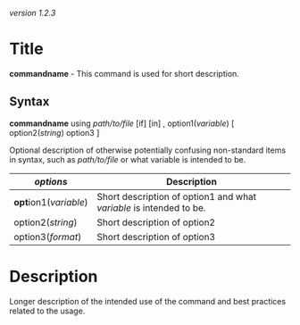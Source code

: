 
_version 1.2.3_

# Title

__commandname__ - This command is used for short description.

## Syntax

__commandname__ using _path/to/file_ [if] [in] , option1(_variable_) [ option2(_string_) option3 ]


Optional description of otherwise potentially confusing non-standard items in syntax, such as _path/to/file_ or what variable is intended to be.

| _options_            | Description                                                       |
|-------------------|-------------------------------------------------------------------|
| **opt**ion1(_variable_) | Short description of option1 and what _variable_ is intended to be. |
| option2(_string_)   | Short description of option2                                      |
| option3(_format_)  | Short description of option3                                      |

Description
=======

Longer description of the intended use of the command and best practices related to the usage.
